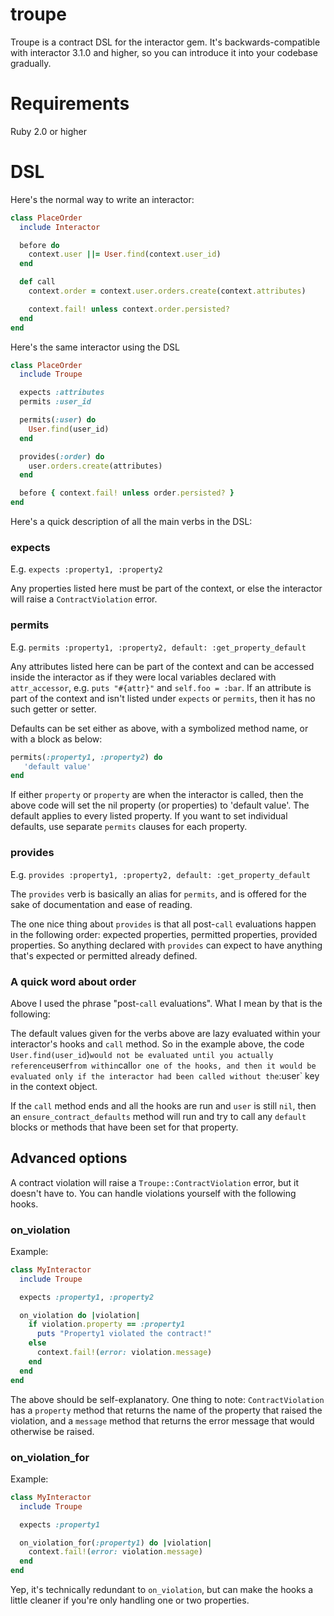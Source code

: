 # troupe
Troupe is a contract DSL for the interactor gem. It's backwards-compatible with
interactor 3.1.0 and higher, so you can introduce it into your codebase gradually.

# Requirements
Ruby 2.0 or higher

# DSL

Here's the normal way to write an interactor:
```ruby
class PlaceOrder
  include Interactor

  before do
    context.user ||= User.find(context.user_id)
  end

  def call
    context.order = context.user.orders.create(context.attributes)

    context.fail! unless context.order.persisted?
  end
end
```

Here's the same interactor using the DSL
```ruby
class PlaceOrder
  include Troupe

  expects :attributes
  permits :user_id

  permits(:user) do
    User.find(user_id)
  end

  provides(:order) do
    user.orders.create(attributes)
  end

  before { context.fail! unless order.persisted? }
end
```

Here's a quick description of all the main verbs in the DSL:

### expects
E.g. `expects :property1, :property2`

Any properties listed here must be part of the context, or else the interactor will raise a `ContractViolation` error.

### permits
E.g. `permits :property1, :property2, default: :get_property_default`

Any attributes listed here can be part of the context and can be accessed inside the interactor as if they were
 local variables declared with `attr_accessor`, e.g. `puts "#{attr}"` and `self.foo = :bar`. If an attribute is part
 of the context and isn't listed under `expects` or `permits`, then it has no such getter or setter.

Defaults can be set either as above, with a symbolized method name, or with a block as below:
```ruby
permits(:property1, :property2) do
   'default value'
end
```
If either `property` or `property` are when the interactor is called, then the above code will set the nil property (or properties)
to 'default value'. The default applies to every listed property. If you want to set individual defaults, use separate `permits` clauses for
 each property.

### provides
E.g. `provides :property1, :property2, default: :get_property_default`

The `provides` verb is basically an alias for `permits`, and is offered for the sake of documentation and ease of reading.

The one nice thing about `provides` is that all post-`call` evaluations happen in the following order: expected properties,
permitted properties, provided properties. So anything declared with `provides` can expect to have anything that's
expected or permitted already defined.

### A quick word about order
Above I used the phrase "post-`call` evaluations". What I mean by that is the following:

The default values given for the verbs above are lazy evaluated within your interactor's hooks and `call` method. So in the example above,
the code `User.find(user_id`)` would not be evaluated until you actually reference `user` from within `call` or one of the hooks,
and then it would be evaluated only if the interactor had been called without the `:user` key in the context object.

If the `call` method ends and all the hooks are run and `user` is still `nil`,
then an `ensure_contract_defaults` method will run and try to call any `default` blocks or methods
that have been set for that property.

## Advanced options

A contract violation will raise a `Troupe::ContractViolation` error, but it doesn't have to. You can handle violations
yourself with the following hooks.

### on_violation
Example:
```ruby
class MyInteractor
  include Troupe

  expects :property1, :property2

  on_violation do |violation|
    if violation.property == :property1
      puts "Property1 violated the contract!"
    else
      context.fail!(error: violation.message)
    end
  end
end
```
The above should be self-explanatory. One thing to note: `ContractViolation` has a `property` method that returns
the name of the property that raised the violation, and a `message` method that returns the error message that would
otherwise be raised.

### on_violation_for
Example:
```ruby
class MyInteractor
  include Troupe

  expects :property1

  on_violation_for(:property1) do |violation|
    context.fail!(error: violation.message)
  end
end
```
Yep, it's technically redundant to `on_violation`, but can make the hooks a little cleaner if you're only
handling one or two properties.